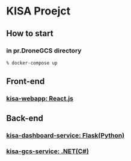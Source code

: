 # KISA Proejct

## How to start

### in pr.DroneGCS directory
    % docker-compose up

## Front-end
### [kisa-webapp: React.js](kisa-webapp/README.md)

## Back-end 
### [kisa-dashboard-service: Flask(Python)](.trash/kisa-dashboard-system/README.md)

### [kisa-gcs-service: .NET(C#)](kisa-gcs-dotnet/README.md)
